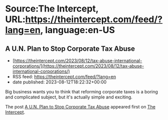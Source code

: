 # Source:The Intercept, URL:https://theintercept.com/feed/?lang=en, language:en-US

## A U.N. Plan to Stop Corporate Tax Abuse
 - [https://theintercept.com/2023/08/12/tax-abuse-international-corporations/](https://theintercept.com/2023/08/12/tax-abuse-international-corporations/)
 - RSS feed: https://theintercept.com/feed/?lang=en
 - date published: 2023-08-12T18:22:32+00:00

<p>Big business wants you to think that reforming corporate taxes is a boring and complicated subject, but it's actually simple and exciting.</p>
<p>The post <a href="https://theintercept.com/2023/08/12/tax-abuse-international-corporations/" rel="nofollow">A U.N. Plan to Stop Corporate Tax Abuse</a> appeared first on <a href="https://theintercept.com" rel="nofollow">The Intercept</a>.</p>

